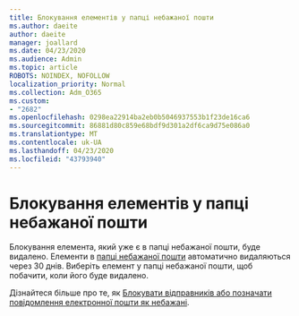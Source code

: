 ```yaml
---
title: Блокування елементів у папці небажаної пошти
ms.author: daeite
author: daeite
manager: joallard
ms.date: 04/23/2020
ms.audience: Admin
ms.topic: article
ROBOTS: NOINDEX, NOFOLLOW
localization_priority: Normal
ms.collection: Adm_O365
ms.custom:
- "2682"
ms.openlocfilehash: 0298ea22914ba2eb0b5046937553b1f23de16ca6
ms.sourcegitcommit: 86881d80c859e68bdf9d301a2df6ca9d75e086a0
ms.translationtype: MT
ms.contentlocale: uk-UA
ms.lasthandoff: 04/23/2020
ms.locfileid: "43793940"
---
```

# <a name="blocking-items-in-your-junk-email-folder"></a>Блокування елементів у папці небажаної пошти

Блокування елемента, який уже є в папці небажаної пошти, буде видалено. Елементи в [папці небажаної пошти](https://outlook.live.com/mail/junkemail) автоматично видаляються через 30 днів. Виберіть елемент у папці небажаної пошти, щоб побачити, коли його буде видалено.

Дізнайтеся більше про те, як [Блокувати відправників або позначати повідомлення електронної пошти як небажані](https://support.office.com/article/a3ece97b-82f8-4a5e-9ac3-e92fa6427ae4).